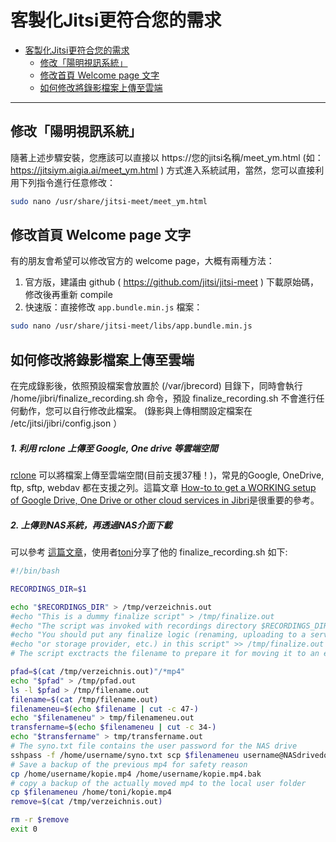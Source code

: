 # 客製化Jitsi更符合您的需求

- [客製化Jitsi更符合您的需求](#客製化Jitsi更符合您的需求)
    - [修改「陽明視訊系統」](#修改「陽明視訊系統」)
    - [修改首頁 Welcome page 文字](#修改首頁-welcome-page-文字)
    - [如何修改將錄影檔案上傳至雲端](#如何修改將錄影檔案上傳至雲端)

---

## 修改「陽明視訊系統」
隨著上述步驟安裝，您應該可以直接以 https://您的jitsi名稱/meet_ym.html (如：https://jitsiym.aigia.ai/meet_ym.html ) 方式進入系統試用，當然，您可以直接利用下列指令進行任意修改：
```bash
sudo nano /usr/share/jitsi-meet/meet_ym.html
```

## 修改首頁 Welcome page 文字

有的朋友會希望可以修改官方的 welcome page，大概有兩種方法：  
1. 官方版，建議由 github ( https://github.com/jitsi/jitsi-meet ) 下載原始碼，修改後再重新 compile
2. 快速版：直接修改 ```app.bundle.min.js``` 檔案：  
```bash
sudo nano /usr/share/jitsi-meet/libs/app.bundle.min.js
```

## 如何修改將錄影檔案上傳至雲端
在完成錄影後，依照預設檔案會放置於 (/var/jbrecord) 目錄下，同時會執行 /home/jibri/finalize_recording.sh 命令，預設 finalize_recording.sh 不會進行任何動作，您可以自行修改此檔案。 (錄影與上傳相關設定檔案在 /etc/jitsi/jibri/config.json ）  

##### 1. 利用 rclone 上傳至 Google, One drive 等雲端空間
[rclone](https://rclone.org/docs/) 可以將檔案上傳至雲端空間(目前支援37種！)，常見的Google, OneDrive, ftp, sftp, webdav 都在支援之列。這篇文章 [How-to to get a WORKING setup of Google Drive, One Drive or other cloud services in Jibri](https://community.jitsi.org/t/how-to-to-get-a-working-setup-of-google-drive-one-drive-or-other-cloud-services-in-jibri-my-comprehensive-tutorial-for-the-beginner/42228)是很重要的參考。

##### 2. 上傳到NAS系統，再透過NAS介面下載
可以參考 [這篇文章](https://community.jitsi.org/t/how-do-you-use-finalize-recordings-sh/28034/2)，使用者[toni](https://community.jitsi.org/u/toni)分享了他的 finalize_recording.sh 如下:  

```bash
#!/bin/bash

RECORDINGS_DIR=$1

echo "$RECORDINGS_DIR" > /tmp/verzeichnis.out
#echo "This is a dummy finalize script" > /tmp/finalize.out
#echo "The script was invoked with recordings directory $RECORDINGS_DIR." >> /t$
#echo "You should put any finalize logic (renaming, uploading to a service" >> $
#echo "or storage provider, etc.) in this script" >> /tmp/finalize.out
# The script exctracts the filename to prepare it for moving it to an external place, i.e. NAS drive

pfad=$(cat /tmp/verzeichnis.out)"/*mp4"
echo "$pfad" > /tmp/pfad.out
ls -l $pfad > /tmp/filename.out
filename=$(cat /tmp/filename.out)
filenameneu=$(echo $filename | cut -c 47-)
echo "$filenameneu" > tmp/filenameneu.out
transfername=$(echo $filenameneu | cut -c 34-)
echo "$transfername" > tmp/transfername.out
# The syno.txt file contains the user password for the NAS drive
sshpass -f /home/username/syno.txt scp $filenameneu username@NASdrivedomain.com/path/to/storagefolder/$transfername
# Save a backup of the previous mp4 for safety reason
cp /home/username/kopie.mp4 /home/username/kopie.mp4.bak
# copy a backup of the actually moved mp4 to the local user folder
cp $filenameneu /home/toni/kopie.mp4
remove=$(cat /tmp/verzeichnis.out)

rm -r $remove
exit 0

```
